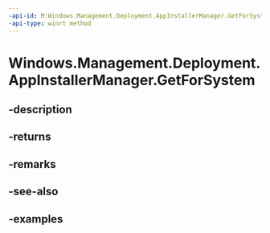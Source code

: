 ```yaml
---
-api-id: M:Windows.Management.Deployment.AppInstallerManager.GetForSystem
-api-type: winrt method
---
```


# Windows.Management.Deployment.AppInstallerManager.GetForSystem

<!--
public static Windows.Management.Deployment.AppInstallerManager GetForSystem ();
-->


## -description

## -returns

## -remarks

## -see-also

## -examples


